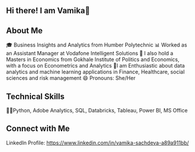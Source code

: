 ## Hi there! I am Vamika👋

## About Me
🎓 Business Insights and Analytics from Humber Polytechnic
📊 Worked as an Assistant Manager at Vodafone Intelligent Solutions
🔭 I also hold a Masters in Economics from Gokhale Institute of Politics and Economics, with a focus on Econometrics and Analytics
🌱I am Enthusiastic about data analytics and machine learning applications in Finance, Healthcare, social sciences and risk management
😄 Pronouns: She/Her

## Technical Skills 
👩‍💻Python, Adobe Analytics, SQL, Databricks, Tableau, Power BI, MS Office

## Connect with Me 
LinkedIn Profile: https://www.linkedin.com/in/vamika-sachdeva-a89a911bb/

